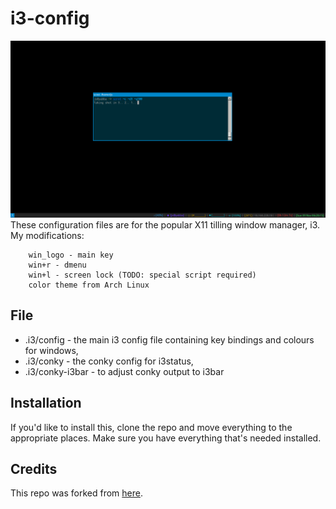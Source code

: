 i3-config
==========
![Screenshot](screenshot.png)
These configuration files are for the popular X11 tilling window manager, i3.
My modifications:

```
    win_logo - main key
    win+r - dmenu
    win+l - screen lock (TODO: special script required)
    color theme from Arch Linux
```

File
----

* .i3/config - the main i3 config file containing key bindings and colours for windows,
* .i3/conky - the conky config for i3status,
* .i3/conky-i3bar - to adjust conky output to i3bar

Installation
------------
If you'd like to install this, clone the repo and move everything to the appropriate places. Make sure you have everything that's needed installed.

Credits
-------
This repo was forked from [here](https://github.com/NorthAntrim/i3-config).

